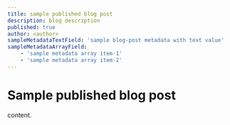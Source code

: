 ```yaml
---
title: sample published blog post
description: blog description
published: true
author: <author>
sampleMetadataTextField: 'sample blog-post metadata with text value'
sampleMetadataArrayField:
    - 'sample metadata array item-1'
    - 'sample metadata array item-2'
---
```



# Sample published blog post

content.